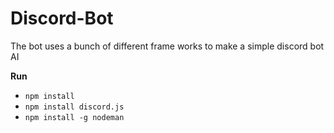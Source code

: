 # Discord-Bot
The bot uses a bunch of different frame works to make a simple discord bot AI

**Run** 
- `npm install`
- `npm install discord.js`
- `npm install -g nodeman`
